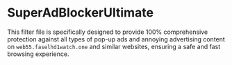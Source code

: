 # SuperAdBlockerUltimate
 This filter file is specifically designed to provide 100% comprehensive protection against all types of pop-up ads and annoying advertising content on `web55.faselhd1watch.one` and similar websites, ensuring a safe and fast browsing experience.
